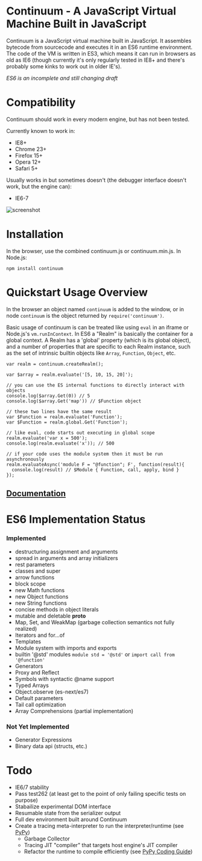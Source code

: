 # Continuum - A JavaScript Virtual Machine Built in JavaScript

Continuum is a JavaScript virtual machine built in JavaScript. It assembles bytecode from sourcecode and executes it in an ES6 runtime environment. The code of the VM is written in ES3, which means it can run in browsers as old as IE6 (though currently it's only regularly tested in IE8+ and there's probably some kinks to work out in older IE's).

*ES6 is an incomplete and still changing draft*

# Compatibility
Continuum should work in every modern engine, but has not been tested.

Currently known to work in:

* IE8+
* Chrome 23+
* Firefox 15+
* Opera 12+
* Safari 5+

Usually works in but sometimes doesn't (the debugger interface doesn't work, but the engine can):

* IE6-7

![screenshot](https://raw.github.com/Benvie/continuum/gh-pages/docs/screenshot.png)

# Installation
In the browser, use the combined continuum.js or continuum.min.js. In Node.js:

    npm install continuum


# Quickstart Usage Overview
In the browser an object named `continuum` is added to the window, or in node `continuum` is the object returned by `require('continuum')`.

Basic usage of continuum is can be treated like using `eval` in an iframe or Node.js's `vm.runInContext`. In ES6 a "Realm" is basically the container for a global context. A Realm has a 'global' property (which is its global object), and a number of properties that are specific to each Realm instance, such as the set of intrinsic builtin objects like `Array`, `Function`, `Object`, etc.

    var realm = continuum.createRealm();

    var $array = realm.evaluate('[5, 10, 15, 20]');

    // you can use the ES internal functions to directly interact with objects
    console.log($array.Get(0)) // 5
    console.log($array.Get('map')) // $Function object

    // these two lines have the same result
    var $Function = realm.evaluate('Function');
    var $Function = realm.global.Get('Function');

    // like eval, code starts out executing in global scope
    realm.evaluate('var x = 500');
    console.log(realm.evaluate('x')); // 500

    // if your code uses the module system then it must be run asynchronously
    realm.evaluateAsync('module F = "@function"; F', function(result){
      console.log(result) // $Module { Function, call, apply, bind }
    });


## [Documentation](docs/index.md)

# ES6 Implementation Status

### Implemented

* destructuring assignment and arguments
* spread in arguments and array initializers
* rest parameters
* classes and super
* arrow functions
* block scope
* new Math functions
* new Object functions
* new String functions
* concise methods in object literals
* mutable and deletable __proto__
* Map, Set, and WeakMap (garbage collection semantics not fully realized)
* Iterators and for...of
* Templates
* Module system with imports and exports
* builtin '@std' modules `module std = '@std'` or `import call from '@function'`
* Generators
* Proxy and Reflect
* Symbols with syntactic @name support
* Typed Arrays
* Object.observe (es-next/es7)
* Default parameters
* Tail call optimization
* Array Comprehensions (partial implementation)

### Not Yet Implemented

* Generator Expressions
* Binary data api (structs, etc.)


# Todo

* IE6/7 stability
* Pass test262 (at least get to the point of only failing specific tests on purpose)
* Stabailize experimental DOM interface
* Resumable state from the serializer output
* Full dev environment built around Continuum
* Create a tracing meta-interpreter to run the interpreter/runtime (see [PyPy](http://pypy.org))
    * Garbage Collector
    * Tracing JIT "compiler" that targets host engine's JIT compiler
    * Refactor the runtime to compile efficiently (see [PyPy Coding Guide](http://doc.pypy.org/en/latest/coding-guide.html))
